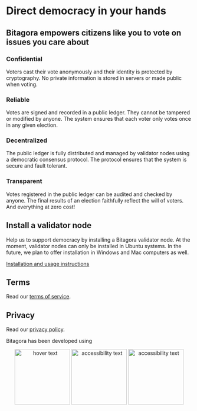 # Direct democracy in your hands

## Bitagora empowers citizens like you to vote on issues you care about
### Confidential
Voters cast their vote anonymously and their identity is protected by cryptography. No private information is stored in servers or made public when voting.

### Reliable
Votes are signed and recorded in a public ledger. They cannot be tampered or modified by anyone. The system ensures that each voter only votes once in any given election.

### Decentralized
The public ledger is fully distributed and managed by validator nodes using a democratic consensus protocol. The protocol ensures that the system is secure and fault tolerant.

### Transparent
Votes registered in the public ledger can be audited and checked by anyone. The final results of an election faithfully reflect the will of voters. And everything at zero cost!

## Install a validator node
Help us to support democracy by installing a Bitagora validator node. At the moment, validator nodes can only be installed in Ubuntu systems. In the future, we plan to offer installation in Windows and Mac computers as well.

[Installation and usage instructions](nodes/install/validator.md)

## Terms
Read our [terms of service](static/en/terms.md).

## Privacy
Read our [privacy policy](static/en/privacy.md).

Bitagora has been developed using 

<p align="center">
  <img src="https://bitagora.cc/assets/img/node-js-logo.png" width="150" title="hover text">
  <img src="https://bitagora.cc/assets/img/docker-logo.png" width="150" alt="accessibility text">
  <img src="https://bitagora.cc/assets/img/sawtooth-logo.png" width="150" alt="accessibility text">
</p>


